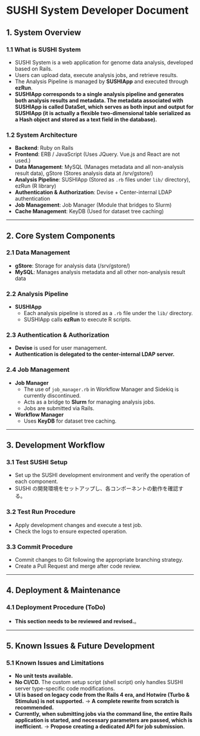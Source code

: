 # SUSHI System Developer Document

## 1. System Overview
### 1.1 What is SUSHI System
- SUSHI System is a web application for genome data analysis, developed based on Rails.
- Users can upload data, execute analysis jobs, and retrieve results.
- The Analysis Pipeline is managed by **SUSHIApp** and executed through **ezRun**.
- **SUSHIApp corresponds to a single analysis pipeline and generates both analysis results and metadata. The metadata associated with SUSHIApp is called DataSet, which serves as both input and output for SUSHIApp (it is actually a flexible two-dimensional table serialized as a Hash object and stored as a text field in the database).**

### 1.2 System Architecture
- **Backend**: Ruby on Rails
- **Frontend**: ERB / JavaScript (Uses JQuery. Vue.js and React are not used.)
- **Data Management**: MySQL (Manages metadata and all non-analysis result data), gStore (Stores analysis data at /srv/gstore/)
- **Analysis Pipeline**: SUSHIApp (Stored as `.rb` files under `lib/` directory), ezRun (R library)
- **Authentication & Authorization**: Devise + Center-internal LDAP authentication
- **Job Management**: Job Manager (Module that bridges to Slurm)
- **Cache Management**: KeyDB (Used for dataset tree caching)

---

## 2. Core System Components
### 2.1 Data Management
- **gStore**: Storage for analysis data (/srv/gstore/)
- **MySQL**: Manages analysis metadata and all other non-analysis result data

### 2.2 Analysis Pipeline
- **SUSHIApp**
  - Each analysis pipeline is stored as a `.rb` file under the `lib/` directory.
  - SUSHIApp calls **ezRun** to execute R scripts.

### 2.3 Authentication & Authorization
- **Devise** is used for user management.
- **Authentication is delegated to the center-internal LDAP server.**

### 2.4 Job Management
- **Job Manager**
  - The use of `job_manager.rb` in Workflow Manager and Sidekiq is currently discontinued.
  - Acts as a bridge to **Slurm** for managing analysis jobs.
  - Jobs are submitted via Rails.
- **Workflow Manager**
  - Uses **KeyDB** for dataset tree caching.

---

## 3. Development Workflow
### 3.1 Test SUSHI Setup
- Set up the SUSHI development environment and verify the operation of each component.
- SUSHI の開発環境をセットアップし、各コンポーネントの動作を確認する。

### 3.2 Test Run Procedure
- Apply development changes and execute a test job.
- Check the logs to ensure expected operation.


### 3.3 Commit Procedure
- Commit changes to Git following the appropriate branching strategy.
- Create a Pull Request and merge after code review.

---

## 4. Deployment & Maintenance
### 4.1 Deployment Procedure (ToDo)
- **This section needs to be reviewed and revised.**。

---

## 5. Known Issues & Future Development
### 5.1 Known Issues and Limitations
- **No unit tests available.**
- **No CI/CD.** The custom setup script (shell script) only handles SUSHI server type-specific code modifications.
- **UI is based on legacy code from the Rails 4 era, and Hotwire (Turbo & Stimulus) is not supported.** → **A complete rewrite from scratch is recommended.**
- **Currently, when submitting jobs via the command line, the entire Rails application is started, and necessary parameters are passed, which is inefficient.** → **Propose creating a dedicated API for job submission.**



